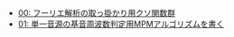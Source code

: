 ﻿- [00: フーリエ解析の取っ掛かり用クソ関数群](/t066/00/README.md)
- [01: 単一音源の基音周波数判定用MPMアルゴリズムを書く](/t066/01/README.md)